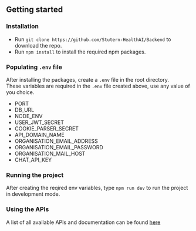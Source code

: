 ## Getting started
### Installation
* Run `git clone https://github.com/Stutern-HealthAI/Backend` to download the repo. <br />
* Run `npm install` to install the required npm packages.

### Populating `.env` file
After installing the packages,  create a `.env` file in the root directory. <br />
These variables are required in the `.env` file created above, use any value of you choice. <br />
* PORT
* DB_URL
* NODE_ENV
* USER_JWT_SECRET
* COOKIE_PARSER_SECRET
* API_DOMAIN_NAME
* ORGANISATION_EMAIL_ADDRESS
* ORGANISATION_EMAIL_PASSWORD
* ORGANISATION_MAIL_HOST
* CHAT_API_KEY

### Running the project
After creating the reqired env variables, type `npm run dev` to run the project in development mode.

### Using the APIs
A list of all available APIs and documentation can be found <a href='https://klus-healthai.postman.co/workspace/My-Workspace~9078663f-e4d1-42dd-81ee-57bdb202a49b/collection/31301164-f91a6403-2e5e-4f04-923d-f8f73cf979ef?action=share&creator=31301164'> here </a>

